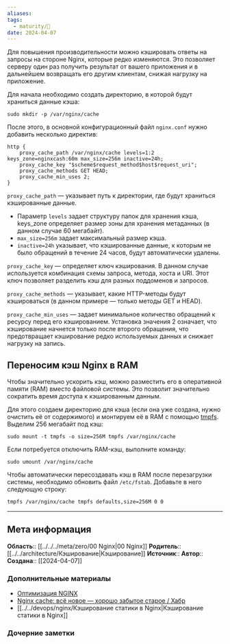 ```yaml
---
aliases: 
tags:
  - maturity/🌱
date: 2024-04-07
---
```

Для повышения производительности можно кэшировать ответы на запросы на стороне Nginx, которые редко изменяются. Это позволяет серверу один раз получить результат от вашего приложения и в дальнейшем возвращать его другим клиентам, снижая нагрузку на приложение.

Для начала необходимо создать директорию, в которой будут храниться данные кэша:

```shell
sudo mkdir -p /var/nginx/cache
```

После этого, в основной конфигурационный файл `nginx.conf` нужно добавить несколько директив:

```nginx
http {
    proxy_cache_path /var/nginx/cache levels=1:2 keys_zone=nginxcash:60m max_size=256m inactive=24h;
    proxy_cache_key "$scheme$request_method$host$request_uri";
    proxy_cache_methods GET HEAD;
    proxy_cache_min_uses 2;
}
```

`proxy_cache_path` — указывает путь к директории, где будут храниться кэшированные данные.

- Параметр `levels` задает структуру папок для хранения кэша, keys_zone определяет размер зоны для хранения метаданных (в данном случае 60 мегабайт).
- `max_size=256m` задает максимальный размер кэша.
- `inactive=24h` указывает, что кэшированные данные, к которым не было обращений в течение 24 часов, будут автоматически удалены.

`proxy_cache_key` — определяет ключ кэширования. В данном случае используется комбинация схемы запроса, метода, хоста и URI. Этот ключ позволяет разделить кэш для разных поддоменов и запросов.

`proxy_cache_methods` — указывает, какие HTTP-методы будут кэшироваться (в данном примере — только методы GET и HEAD).

`proxy_cache_min_uses` — задает минимальное количество обращений к ресурсу перед его кэшированием. Установка значения 2 означает, что кэширование начнется только после второго обращения, что предотвращает кэширование редко используемых данных и снижает нагрузку на запись.
## Переносим кэш Nginx в RAM
Чтобы значительно ускорить кэш, можно разместить его в оперативной памяти (RAM) вместо файловой системы. Это позволит значительно сократить время доступа к кэшированным данным.

Для этого создаем директорию для кэша (если она уже создана, нужно очистить её от содержимого) и монтируем её в RAM с помощью [tmpfs](https://wiki.archlinux.org/index.php/Tmpfs). Выделим 256 мегабайт под кэш:

```shell
sudo mount -t tmpfs -o size=256M tmpfs /var/nginx/cache
```

Если потребуется отключить RAM-кэш, выполните команду:

```shell
sudo umount /var/nginx/cache
```

Чтобы автоматически пересоздавать кэш в RAM после перезагрузки системы, необходимо обновить файл `/etc/fstab`. Добавьте в него следующую строку:

```txt
tmpfs /var/nginx/cache tmpfs defaults,size=256M 0 0
```
***
## Мета информация
**Область**:: [[../../../meta/zero/00 Nginx|00 Nginx]]
**Родитель**:: [[../../architecture/Кэширование|Кэширование]]
**Источник**:: 
**Автор**:: 
**Создана**:: [[2024-04-07]]
### Дополнительные материалы
- [Оптимизация NGINX](https://struchkov.dev/blog/ru/nginx-optimization/)
- [Nginx cache: всё новое — хорошо забытое старое / Хабр](https://habr.com/ru/post/428127/)
- [[../../devops/nginx/Кэширование статики в Nginx|Кэширование статики в Nginx]]
### Дочерние заметки
<!-- QueryToSerialize: LIST FROM [[]] WHERE contains(Родитель, this.file.link) or contains(parents, this.file.link) -->
